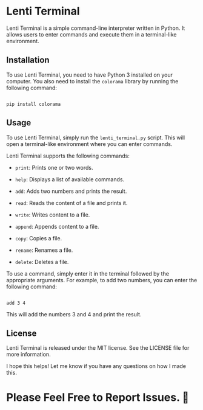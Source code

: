 # Lenti Terminal

Lenti Terminal is a simple command-line interpreter written in Python. It allows users to enter commands and execute them in a terminal-like environment.

## Installation

To use Lenti Terminal, you need to have Python 3 installed on your computer. You also need to install the `colorama` library by running the following command:

```

pip install colorama

```

## Usage

To use Lenti Terminal, simply run the `lenti_terminal.py` script. This will open a terminal-like environment where you can enter commands.

Lenti Terminal supports the following commands:

- `print`: Prints one or two words.

- `help`: Displays a list of available commands.

- `add`: Adds two numbers and prints the result.

- `read`: Reads the content of a file and prints it.

- `write`: Writes content to a file.

- `append`: Appends content to a file.

- `copy`: Copies a file.

- `rename`: Renames a file.

- `delete`: Deletes a file.

To use a command, simply enter it in the terminal followed by the appropriate arguments. For example, to add two numbers, you can enter the following command:

```

add 3 4

```

This will add the numbers 3 and 4 and print the result.

## License

Lenti Terminal is released under the MIT license. See the LICENSE file for more information.

I hope this helps! Let me know if you have any questions on how I made this.
# Please Feel Free to Report Issues. 👋
